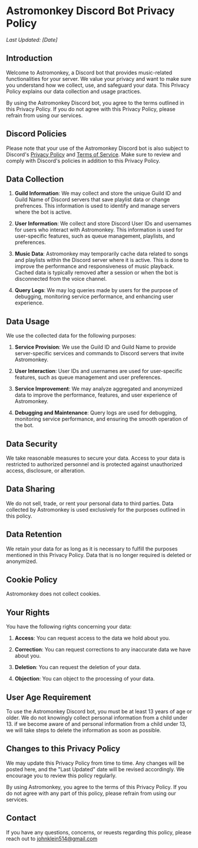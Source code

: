 # Astromonkey Discord Bot Privacy Policy

_Last Updated: [Date]_

## Introduction

Welcome to Astromonkey, a Discord bot that provides music-related functionalities for your server. We value your privacy and want to make sure you understand how we collect, use, and safeguard your data. This Privacy Policy explains our data collection and usage practices.

By using the Astromonkey Discord bot, you agree to the terms outlined in this Privacy Policy. If you do not agree with this Privacy Policy, please refrain from using our services.

## Discord Policies

Please note that your use of the Astromonkey Discord bot is also subject to Discord's [Privacy Policy](https://discord.com/privacy) and [Terms of Service](https://discord.com/terms). Make sure to review and comply with Discord's policies in addition to this Privacy Policy.

## Data Collection

1. **Guild Information**: We may collect and store the unique Guild ID and Guild Name of Discord servers that save playlist data or change prefrences. This information is used to identify and manage servers where the bot is active.

2. **User Information**: We collect and store Discord User IDs and usernames for users who interact with Astromonkey. This information is used for user-specific features, such as queue management, playlists, and preferences.

3. **Music Data**: Astromonkey may temporarily cache data related to songs and playlists within the Discord server where it is active. This is done to improve the performance and responsiveness of music playback. Cached data is typically removed after a session or when the bot is disconnected from the voice channel.

4. **Query Logs**: We may log queries made by users for the purpose of debugging, monitoring service performance, and enhancing user experience.

## Data Usage

We use the collected data for the following purposes:

1. **Service Provision**: We use the Guild ID and Guild Name to provide server-specific services and commands to Discord servers that invite Astromonkey.

2. **User Interaction**: User IDs and usernames are used for user-specific features, such as queue management and user preferences.

3. **Service Improvement**: We may analyze aggregated and anonymized data to improve the performance, features, and user experience of Astromonkey.

4. **Debugging and Maintenance**: Query logs are used for debugging, monitoring service performance, and ensuring the smooth operation of the bot.

## Data Security

We take reasonable measures to secure your data. Access to your data is restricted to authorized personnel and is protected against unauthorized access, disclosure, or alteration.

## Data Sharing

We do not sell, trade, or rent your personal data to third parties. Data collected by Astromonkey is used exclusively for the purposes outlined in this policy.

## Data Retention

We retain your data for as long as it is necessary to fulfill the purposes mentioned in this Privacy Policy. Data that is no longer required is deleted or anonymized.

## Cookie Policy

Astromonkey does not collect cookies.

## Your Rights

You have the following rights concerning your data:

1. **Access**: You can request access to the data we hold about you.

2. **Correction**: You can request corrections to any inaccurate data we have about you.

3. **Deletion**: You can request the deletion of your data.

4. **Objection**: You can object to the processing of your data.

## User Age Requirement

To use the Astromonkey Discord bot, you must be at least 13 years of age or older. We do not knowingly collect personal information from a child under 13. if we become aware of and personal information from a child under 13, we will take steps to delete the information as soon as possible.

## Changes to this Privacy Policy

We may update this Privacy Policy from time to time. Any changes will be posted here, and the "Last Updated" date will be revised accordingly. We encourage you to review this policy regularly.

By using Astromonkey, you agree to the terms of this Privacy Policy. If you do not agree with any part of this policy, please refrain from using our services.

## Contact

If you have any questions, concerns, or reuests regarding this policy, please reach out to johnklein514@gmail.com
